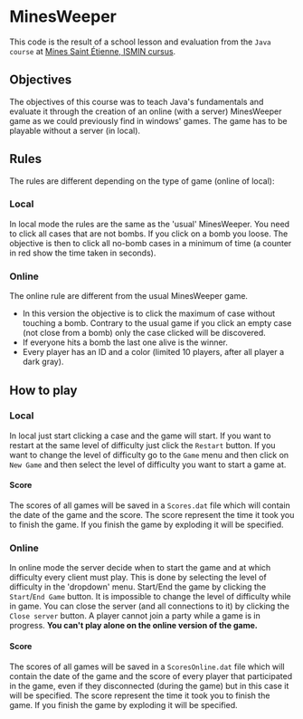 # MinesWeeper
 This code is the result of a school lesson and evaluation from the `Java course`
 at [Mines Saint Étienne, ISMIN cursus](https://www.mines-stetienne.fr/en/formation/master-degree-in-microelectronics-and-computer-science/).

## Objectives
 The objectives of this course was to teach Java's fundamentals and evaluate it through
 the creation of an online (with a server) MinesWeeper game as we could previously find in windows' games.
 The game has to be playable without a server (in local).

## Rules
The rules are different depending on the type of game (online of local):

### Local
In local mode the rules are the same as the 'usual' MinesWeeper.
You need to click all cases that are not bombs. If you click on a bomb you loose. The objective is then to click all no-bomb cases in a minimum of time (a counter in red show the time taken in seconds).

### Online
The online rule are different from the usual MinesWeeper game.
- In this version the objective is to click the maximum of case without touching a bomb. Contrary to the usual game if you click an empty case (not close from a bomb) only the case clicked will be discovered.
- If everyone hits a bomb the last one alive is the winner.
- Every player has an ID and a color (limited 10 players, after all player a dark gray).

## How to play
### Local
In local just start clicking a case and the game will start.
If you want to restart at the same level of difficulty just click the `Restart` button.
If you want to change the level of difficulty go to the `Game` menu and then click on `New Game` and then select the level of difficulty you want to start a game at.

#### Score
The scores of all games will be saved in a `Scores.dat` file which will contain the date of the game and the score.
The score represent the time it took you to finish the game. If you finish the game by exploding it will be specified.

### Online
In online mode the server decide when to start the game and at which difficulty every client must play. This is done by selecting the level of difficulty in the 'dropdown' menu. Start/End the game by clicking the `Start`/`End Game` button.
It is impossible to change the level of difficulty while in game.
You can close the server (and all connections to it) by clicking the `Close server` button.
A player cannot join a party while a game is in progress.
**You can't play alone on the online version of the game.**

#### Score
The scores of all games will be saved in a `ScoresOnline.dat` file which will contain the date of the game and the score of every player that participated in the game, even if they disconnected (during the game) but in this case it will be specified.
The score represent the time it took you to finish the game. If you finish the game by exploding it will be specified.
